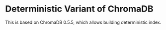 # Deterministic Variant of ChromaDB

This is based on ChromaDB 0.5.5, which allows building deterministic index.
